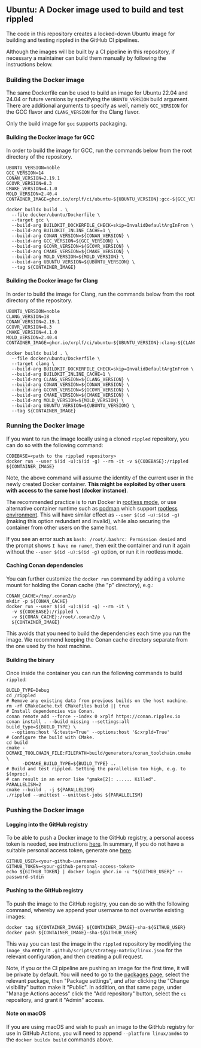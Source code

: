 ## Ubuntu: A Docker image used to build and test rippled

The code in this repository creates a locked-down Ubuntu image for building and
testing rippled in the GitHub CI pipelines.

Although the images will be built by a CI pipeline in this repository, if
necessary a maintainer can build them manually by following the instructions
below.

### Building the Docker image

The same Dockerfile can be used to build an image for Ubuntu 22.04 and 24.04 or
future versions by specifying the `UBUNTU_VERSION` build argument. There are
additional arguments to specify as well, namely `GCC_VERSION` for the GCC flavor
and `CLANG_VERSION` for the Clang flavor.

Only the build image for `gcc` supports packaging.

#### Building the Docker image for GCC

In order to build the image for GCC, run the commands below from the root
directory of the repository.

```shell
UBUNTU_VERSION=noble
GCC_VERSION=14
CONAN_VERSION=2.19.1
GCOVR_VERSION=8.3
CMAKE_VERSION=4.1.0
MOLD_VERSION=2.40.4
CONTAINER_IMAGE=ghcr.io/xrplf/ci/ubuntu-${UBUNTU_VERSION}:gcc-${GCC_VERSION}

docker buildx build . \
  --file docker/ubuntu/Dockerfile \
  --target gcc \
  --build-arg BUILDKIT_DOCKERFILE_CHECK=skip=InvalidDefaultArgInFrom \
  --build-arg BUILDKIT_INLINE_CACHE=1 \
  --build-arg CONAN_VERSION=${CONAN_VERSION} \
  --build-arg GCC_VERSION=${GCC_VERSION} \
  --build-arg GCOVR_VERSION=${GCOVR_VERSION} \
  --build-arg CMAKE_VERSION=${CMAKE_VERSION} \
  --build-arg MOLD_VERSION=${MOLD_VERSION} \
  --build-arg UBUNTU_VERSION=${UBUNTU_VERSION} \
  --tag ${CONTAINER_IMAGE}
```

#### Building the Docker image for Clang

In order to build the image for Clang, run the commands below from the root
directory of the repository.

```shell
UBUNTU_VERSION=noble
CLANG_VERSION=18
CONAN_VERSION=2.19.1
GCOVR_VERSION=8.3
CMAKE_VERSION=4.1.0
MOLD_VERSION=2.40.4
CONTAINER_IMAGE=ghcr.io/xrplf/ci/ubuntu-${UBUNTU_VERSION}:clang-${CLANG_VERSION}

docker buildx build . \
  --file docker/ubuntu/Dockerfile \
  --target clang \
  --build-arg BUILDKIT_DOCKERFILE_CHECK=skip=InvalidDefaultArgInFrom \
  --build-arg BUILDKIT_INLINE_CACHE=1 \
  --build-arg CLANG_VERSION=${CLANG_VERSION} \
  --build-arg CONAN_VERSION=${CONAN_VERSION} \
  --build-arg GCOVR_VERSION=${GCOVR_VERSION} \
  --build-arg CMAKE_VERSION=${CMAKE_VERSION} \
  --build-arg MOLD_VERSION=${MOLD_VERSION} \
  --build-arg UBUNTU_VERSION=${UBUNTU_VERSION} \
  --tag ${CONTAINER_IMAGE}
```

### Running the Docker image

If you want to run the image locally using a cloned `rippled` repository, you
can do so with the following command:

```shell
CODEBASE=<path to the rippled repository>
docker run --user $(id -u):$(id -g) --rm -it -v ${CODEBASE}:/rippled ${CONTAINER_IMAGE}
```

Note, the above command will assume the identity of the current user in the
newly created Docker container.
**This might be exploited by other users with access to the same host (docker
instance)**.

The recommended practice is to run Docker in [rootless mode](https://docs.docker.com/engine/security/rootless/),
or use alternative container runtime such as [podman](https://docs.podman.io/en/latest/) which
support [rootless environment](https://github.com/containers/podman/blob/main/docs/tutorials/rootless_tutorial.md).
This will have similar effect as `--user $(id -u):$(id -g)` (making this option
redundant and invalid), while also securing the container from other users on
the same host.

If you see an error such as `bash: /root/.bashrc: Permission denied` and the
prompt shows `I have no name!`, then exit the container and run it again without
the `--user $(id -u):$(id -g)` option, or run it in rootless mode.

#### Caching Conan dependencies

You can further customize the `docker run` command by adding a volume mount for
holding the Conan cache (the "p" directory), e.g.:

```shell
CONAN_CACHE=/tmp/.conan2/p
mkdir -p ${CONAN_CACHE}
docker run --user $(id -u):$(id -g) --rm -it \
  -v ${CODEBASE}:/rippled \
  -v ${CONAN_CACHE}:/root/.conan2/p \
  ${CONTAINER_IMAGE}
```

This avoids that you need to build the dependencies each time you run the image.
We recommend keeping the Conan cache directory separate from the one used by the
host machine.

#### Building the binary

Once inside the container you can run the following commands to build `rippled`:

```shell
BUILD_TYPE=Debug
cd /rippled
# Remove any existing data from previous builds on the host machine.
rm -rf CMakeCache.txt CMakeFiles build || true
# Install dependencies via Conan.
conan remote add --force --index 0 xrplf https://conan.ripplex.io
conan install . --build missing --settings:all build_type=${BUILD_TYPE} \
  --options:host '&:tests=True' --options:host '&:xrpld=True'
# Configure the build with CMake.
cd build
cmake -DCMAKE_TOOLCHAIN_FILE:FILEPATH=build/generators/conan_toolchain.cmake \
      -DCMAKE_BUILD_TYPE=${BUILD_TYPE} ..
# Build and test rippled. Setting the parallelism too high, e.g. to $(nproc),
# can result in an error like "gmake[2]: ...... Killed".
PARALLELISM=2
cmake --build . -j ${PARALLELISM}
./rippled --unittest --unittest-jobs ${PARALLELISM}
```

### Pushing the Docker image

#### Logging into the GitHub registry

To be able to push a Docker image to the GitHub registry, a personal access
token is needed, see instructions [here](https://docs.github.com/en/packages/working-with-a-github-packages-registry/working-with-the-container-registry#authenticating-with-a-personal-access-token-classic).
In summary, if you do not have a suitable personal access token, generate one
[here](https://github.com/settings/tokens/new?scopes=write:packages).

```shell
GITHUB_USER=<your-github-username>
GITHUB_TOKEN=<your-github-personal-access-token>
echo ${GITHUB_TOKEN} | docker login ghcr.io -u "${GITHUB_USER}" --password-stdin
```

#### Pushing to the GitHub registry

To push the image to the GitHub registry, you can do so with the following
command, whereby we append your username to not overwrite existing images:

```shell
docker tag ${CONTAINER_IMAGE} ${CONTAINER_IMAGE}-sha-${GITHUB_USER}
docker push ${CONTAINER_IMAGE}-sha-${GITHUB_USER}
```

This way you can test the image in the `rippled` repository by modifying the
`image_sha` entry in `.github/scripts/strategy-matrix/linux.json` for the
relevant configuration, and then creating a pull request.

Note, if you or the CI pipeline are pushing an image for the first time, it will
be private by default. You will need to go to the
[packages page](https://github.com/orgs/XRPLF/packages), select the relevant
package, then "Package settings", and after clicking the "Change visibility"
button make it "Public". In addition, on that same page, under "Manage Actions
access" click the "Add repository" button, select the `ci` repository, and grant
it "Admin" access.

#### Note on macOS

If you are using macOS and wish to push an image to the GitHub registry for use
in GitHub Actions, you will need to append `--platform linux/amd64` to the
`docker buildx build` commands above.
